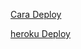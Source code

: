 [Cara Deploy](https://github.com/aliyefhx/azka-userbot-telegram)

[heroku Deploy](https://heroku.com/deploy?template=https://github.com/aliyefhx/azka-userbot-telegram)
